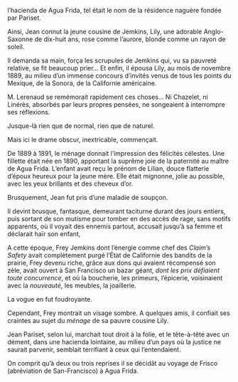 l’hacienda de Agua Frida, tel était le nom de la résidence naguère fondée
par Pariset.

Ainsi, Jean connut la jeune cousine de Jemkins, Lily, une adorable Anglo-
Saxonne de dix-huit ans, rose comme l’aurore, blonde comme un rayon de soleil.

Il demanda sa main, força les scrupules de Jemkins qui, vu sa pauvreté
relative, se fit beaucoup prier... Et enfin, il épousa Lily, au mois de novembre
1889, au milieu d’un immense concours d’invités venus de tous les points du Mexique, de la Sonora, de la Californie américaine.

M. Lerenaud se remémorait rapidement ces choses... Ni Chazelet, ni Linérès,
absorbés par leurs propres pensées, ne songeaient à interrompre ses réflexions.

Jusque-là rien que de normal, rien que de naturel.

Mais ici le drame obscur, inextricable, commençait.

De 1889 à 1891, le ménage donnait l’impression des félicités célestes. Une
fillette était née en 1890, apportant la suprême joie de la paternité au maître
de Agua Frida. L’enfant avait reçu le prénom de Lilian, douce flatterie d’époux
heureux pour la jeune mère. Elle était mignonne, jolie au possible, avec les yeux brillants et des cheveux d’or.

Brusquement, Jean fut pris d’une maladie de soupçon.

Il devint brusque, fantasque, demeurant taciturne durant des jours entiers,
puis sortant de son mutisme pour tomber en des accès de rage, sans motifs
apparents, où il voyait des ennemis partout, accusait jusqu’à sa femme et
déclarait haïr son enfant,

A cette époque, Frey Jemkins dont l’énergie comme chef des _Claim’s Safety_
avait complètement purgé l’État de Californie des bandits de la prairie, Frey
devenu riche, grâce aux dons qui avaient récompensé son zèle, avait ouvert à
San Francisco un bazar géant, _dont les prix défiaient toute concurrence_,
et où la boucherie, les primeurs, l’épicerie, voisinaient avec la _nouveauté_,
les meubles, la joaillerie.

La vogue en fut foudroyante.

Cependant, Frey montrait un visage sombre. A quelques amis, il confiait ses
craintes au sujet du _ménage_ de sa pauvre cousine Lily.

Jean Pariset, selon lui, marchait tout droit à la folie, et le tête-à-tête avec un dément, dans une hacienda lointaine, au milieu d’un pays où la justice ne saurait parvenir, semblait terrifiant à ceux qui l’entendaient.

On comprit qu’à deux ou trois reprises il se décidât au voyage de Frisco
(abréviation de San-Francisco) à Agua Frida.
